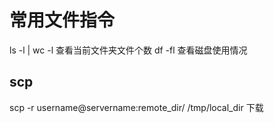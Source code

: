 # 常用文件指令

ls -l | wc -l 查看当前文件夹文件个数
df -fl 查看磁盘使用情况


## scp
scp -r username@servername:remote_dir/ /tmp/local_dir  下载